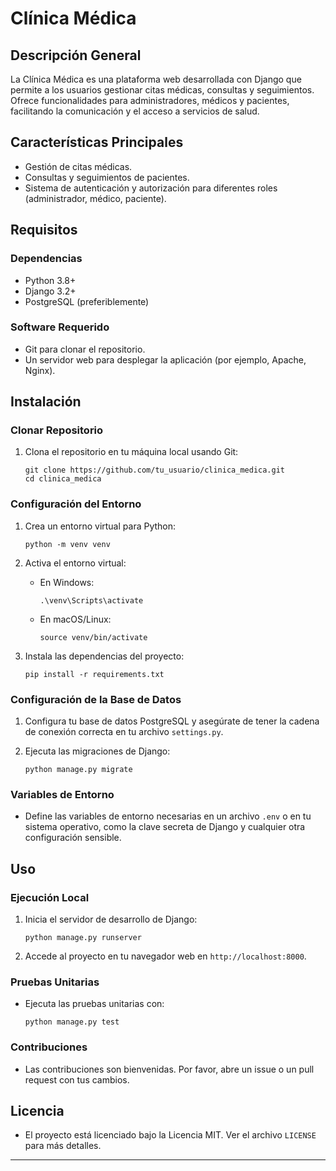 # Clínica Médica

## Descripción General

La Clínica Médica es una plataforma web desarrollada con Django que permite a los usuarios gestionar citas médicas, consultas y seguimientos. Ofrece funcionalidades para administradores, médicos y pacientes, facilitando la comunicación y el acceso a servicios de salud.

## Características Principales

- Gestión de citas médicas.
- Consultas y seguimientos de pacientes.
- Sistema de autenticación y autorización para diferentes roles (administrador, médico, paciente).


## Requisitos

### Dependencias

- Python 3.8+
- Django 3.2+
- PostgreSQL (preferiblemente)

### Software Requerido

- Git para clonar el repositorio.
- Un servidor web para desplegar la aplicación (por ejemplo, Apache, Nginx).

## Instalación

### Clonar Repositorio

1. Clona el repositorio en tu máquina local usando Git:

   ```
   git clone https://github.com/tu_usuario/clinica_medica.git
   cd clinica_medica
   ```

### Configuración del Entorno

1. Crea un entorno virtual para Python:

   ```
   python -m venv venv
   ```

2. Activa el entorno virtual:

   - En Windows:
     ```
     .\venv\Scripts\activate
     ```
   - En macOS/Linux:
     ```
     source venv/bin/activate
     ```

3. Instala las dependencias del proyecto:

   ```
   pip install -r requirements.txt
   ```

### Configuración de la Base de Datos

1. Configura tu base de datos PostgreSQL y asegúrate de tener la cadena de conexión correcta en tu archivo `settings.py`.

2. Ejecuta las migraciones de Django:

   ```
   python manage.py migrate
   ```

### Variables de Entorno

- Define las variables de entorno necesarias en un archivo `.env` o en tu sistema operativo, como la clave secreta de Django y cualquier otra configuración sensible.

## Uso

### Ejecución Local

1. Inicia el servidor de desarrollo de Django:

   ```
   python manage.py runserver
   ```

2. Accede al proyecto en tu navegador web en `http://localhost:8000`.

### Pruebas Unitarias

- Ejecuta las pruebas unitarias con:

   ```
   python manage.py test
   ```

### Contribuciones

- Las contribuciones son bienvenidas. Por favor, abre un issue o un pull request con tus cambios.

## Licencia

- El proyecto está licenciado bajo la Licencia MIT. Ver el archivo `LICENSE` para más detalles.

---

